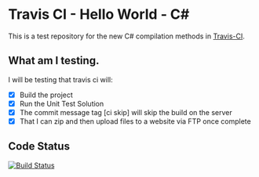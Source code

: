 Travis CI - Hello World - C#
============================

This is a test repository for the new C# compilation methods in [Travis-CI](http://www.travis-ci.org/).

What am I testing.
-----------------

I will be testing that travis ci will:

- [x] Build the project
- [x] Run the Unit Test Solution
- [x] The commit message tag [ci skip] will skip the build on the server
- [x] That I can zip and then upload files to a website via FTP once complete

Code Status
-----------

[![Build Status](https://travis-ci.org/prankard/travis-ci-hello-world-c-sharp.svg?branch=master)](https://travis-ci.org/prankard/travis-ci-hello-world-c-sharp)
